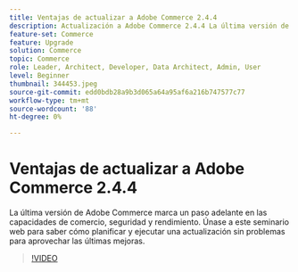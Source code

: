 ```yaml
---
title: Ventajas de actualizar a Adobe Commerce 2.4.4
description: Actualización a Adobe Commerce 2.4.4 La última versión de Adobe Commerce marca un paso adelante en las capacidades de comercio, seguridad y rendimiento. Únase a este seminario web para saber cómo planificar y ejecutar una actualización sin problemas para aprovechar las últimas mejoras.
feature-set: Commerce
feature: Upgrade
solution: Commerce
topic: Commerce
role: Leader, Architect, Developer, Data Architect, Admin, User
level: Beginner
thumbnail: 344453.jpeg
source-git-commit: edd0bdb28a9b3d065a64a95af6a216b747577c77
workflow-type: tm+mt
source-wordcount: '88'
ht-degree: 0%

---
```


# Ventajas de actualizar a Adobe Commerce 2.4.4

La última versión de Adobe Commerce marca un paso adelante en las capacidades de comercio, seguridad y rendimiento. Únase a este seminario web para saber cómo planificar y ejecutar una actualización sin problemas para aprovechar las últimas mejoras.

>[!VIDEO](https://video.tv.adobe.com/v/344453/?quality=12&learn=on)
